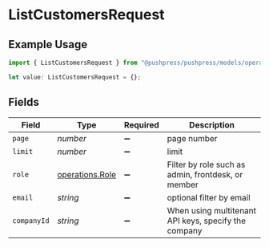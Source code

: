 # ListCustomersRequest

## Example Usage

```typescript
import { ListCustomersRequest } from "@pushpress/pushpress/models/operations";

let value: ListCustomersRequest = {};
```

## Fields

| Field                                                | Type                                                 | Required                                             | Description                                          |
| ---------------------------------------------------- | ---------------------------------------------------- | ---------------------------------------------------- | ---------------------------------------------------- |
| `page`                                               | *number*                                             | :heavy_minus_sign:                                   | page number                                          |
| `limit`                                              | *number*                                             | :heavy_minus_sign:                                   | limit                                                |
| `role`                                               | [operations.Role](../../models/operations/role.md)   | :heavy_minus_sign:                                   | Filter by role such as admin, frontdesk, or member   |
| `email`                                              | *string*                                             | :heavy_minus_sign:                                   | optional filter by email                             |
| `companyId`                                          | *string*                                             | :heavy_minus_sign:                                   | When using multitenant API keys, specify the company |